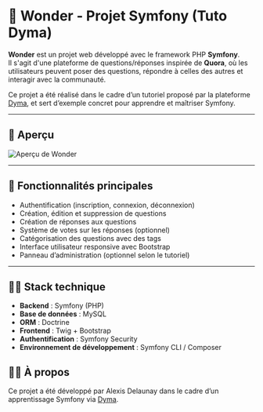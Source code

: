# 🌟 Wonder - Projet Symfony (Tuto Dyma)

**Wonder** est un projet web développé avec le framework PHP **Symfony**.  
Il s'agit d'une plateforme de questions/réponses inspirée de **Quora**, où les utilisateurs peuvent poser des questions, répondre à celles des autres et interagir avec la communauté.

Ce projet a été réalisé dans le cadre d’un tutoriel proposé par la plateforme [Dyma](https://dyma.fr), et sert d’exemple concret pour apprendre et maîtriser Symfony.

---

## 📸 Aperçu

![Aperçu de Wonder](public/build/images/apercu.png)

---

## 🚀 Fonctionnalités principales

- Authentification (inscription, connexion, déconnexion)
- Création, édition et suppression de questions
- Création de réponses aux questions
- Système de votes sur les réponses (optionnel)
- Catégorisation des questions avec des tags
- Interface utilisateur responsive avec Bootstrap
- Panneau d’administration (optionnel selon le tutoriel)

---

## 🧑‍💻 Stack technique

- **Backend** : Symfony (PHP)
- **Base de données** : MySQL
- **ORM** : Doctrine
- **Frontend** : Twig + Bootstrap
- **Authentification** : Symfony Security
- **Environnement de développement** : Symfony CLI / Composer

## 🧑‍🎓 À propos
Ce projet a été développé par Alexis Delaunay
dans le cadre d’un apprentissage Symfony via [Dyma](https://dyma.fr/developer/list/chapters/core).
